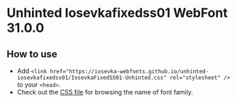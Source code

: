 # Unhinted Iosevkafixedss01 WebFont 31.0.0

## How to use

- Add `<link href="https://iosevka-webfonts.github.io/unhinted-iosevkafixedss01/IosevkaFixedSS01-Unhinted.css" rel="stylesheet" />` to your `<head>`.
- Check out the [CSS file](./IosevkaFixedSS01-Unhinted.css) for browsing the name of font family.
